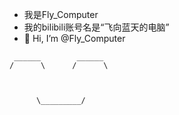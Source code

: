 - 我是Fly_Computer
- 我的bilibili账号名是“飞向蓝天的电脑”
- 👋 Hi, I’m @Fly_Computer
```
 ______        ______
/      \      /      \



      \_________/
```

<!---
1121231/1121231 is a ✨ special ✨ repository because its `README.md` (this file) appears on your GitHub profile.
You can click the Preview link to take a look at your changes.
--->
